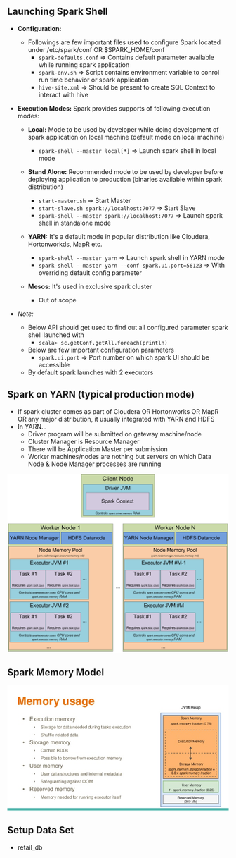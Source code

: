 ## Launching Spark Shell
* **Configuration:**

  * Followings are few important files used to configure Spark located under /etc/spark/conf OR $SPARK_HOME/conf
    * `spark-defaults.conf` => Contains default parameter available while running spark application
    * `spark-env.sh` => Script contains environment variable to conrol run time behavior or spark application
    * `hive-site.xml` => Should be present to create SQL Context to interact with hive

* **Execution Modes:** Spark provides supports of following execution modes:

  * **Local:** Mode to be used by developer while doing development of spark application on local machine (default mode on local machine)
    * `spark-shell --master local[*]` => Launch spark shell in local mode

  * **Stand Alone:** Recommended mode to be used by developer before deploying application to production (binaries available within spark distribution)
    * `start-master.sh` => Start Master
    * `start-slave.sh spark://localhost:7077` => Start Slave
    * `spark-shell --master spark://localhost:7077` => Launch spark shell in standalone mode

  * **YARN:** It's a default mode in popular distribution like Cloudera, Hortonworkds, MapR etc.
    * `spark-shell --master yarn` => Launch spark shell in YARN mode
    * `spark-shell --master yarn --conf spark.ui.port=56123` => With overriding default config parameter

  * **Mesos:** It's used in exclusive spark cluster
    * Out of scope

* _Note:_

  * Below API should get used to find out all configured parameter spark shell launched with
    * `scala> sc.getConf.getAll.foreach(println)`
  * Below are few important configuration parameters
    * `spark.ui.port` => Port number on which spark UI should be accessible
  * By default spark launches with 2 executors

## Spark on YARN (typical production mode)
* If spark cluster comes as part of Cloudera OR Hortonworks OR MapR OR any major distribution, it usually integrated with YARN and HDFS
* In YARN...
  * Driver program will be submitted on gateway machine/node
  * Cluster Manager is Resource Manager
  * There will be Application Master per submission
  * Worker machines/nodes are nothing but servers on which Data Node & Node Manager processes are running

![Alt text](spark-architecture-on-YARN.png?raw=true "Spark Architecture On YARN")

## Spark Memory Model

![Alt text](spark-memory-usage.jpg?raw=true "Spark Memory Usage")

## Setup Data Set
* retail_db


